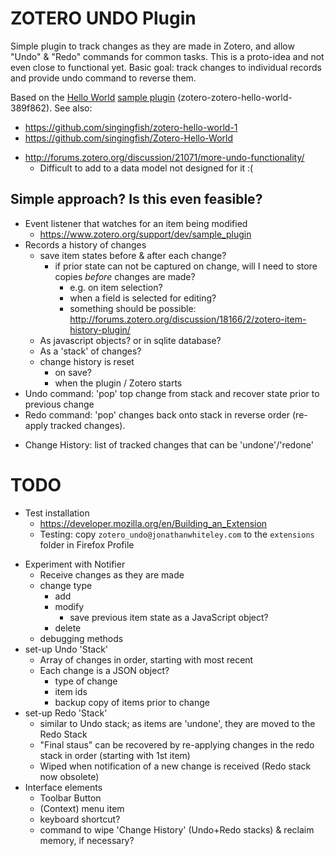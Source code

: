 # ZOTERO UNDO Plugin

Simple plugin to track changes as they are made in Zotero, and allow "Undo" & "Redo" commands for common tasks.
This is a proto-idea and not even close to functional yet.
Basic goal: track changes to individual records and provide undo command to reverse them. 

Based on the [Hello World](https://github.com/zotero/zotero-hello-world) [sample plugin](https://www.zotero.org/support/dev/sample_plugin) (zotero-zotero-hello-world-389f862).
See also: 
- <https://github.com/singingfish/zotero-hello-world-1>
- <https://github.com/singingfish/Zotero-Hello-World>

* http://forums.zotero.org/discussion/21071/more-undo-functionality/
  - Difficult to add to a data model not designed for it :(


## Simple approach?  Is this even feasible?
+ Event listener that watches for an item being modified
  + <https://www.zotero.org/support/dev/sample_plugin>
+ Records a history of changes
  + save item states before & after each change?  
    - if prior state can not be captured on change, will I need to store copies *before* changes are made?
      - e.g. on item selection?
      - when a field is selected for editing?
      - something should be possible: <http://forums.zotero.org/discussion/18166/2/zotero-item-history-plugin/>
  + As javascript objects?  or in sqlite database?
  + As a 'stack' of changes?
  + change history is reset
    - on save?
    + when the plugin / Zotero starts
+ Undo command: 'pop' top change from stack and recover state prior to previous change
+ Redo command: 'pop' changes back onto stack in reverse order (re-apply tracked changes).
- Change History: list of tracked changes that can be 'undone'/'redone'



# TODO

+ Test installation
  + <https://developer.mozilla.org/en/Building_an_Extension>
  + Testing: copy `zotero_undo@jonathanwhiteley.com` to the `extensions` folder in Firefox Profile
- Experiment with Notifier
  + Receive changes as they are made
  - change type
    - add
    - modify
      - save previous item state as a JavaScript object?
    - delete
  - debugging methods
- set-up Undo 'Stack'
  - Array of changes in order, starting with most recent
  - Each change is a JSON object?
    - type of change
    - item ids
    - backup copy of items prior to change
- set-up Redo 'Stack'
  - similar to Undo stack; as items are 'undone', they are moved to the Redo Stack
  - "Final staus" can be recovered by re-applying changes in the redo stack in order (starting with 1st item)
  - Wiped when notification of a new change is received (Redo stack now obsolete)
- Interface elements
  - Toolbar Button
  - (Context) menu item
  - keyboard shortcut?
  - command to wipe 'Change History' (Undo+Redo stacks) & reclaim memory, if necessary?

